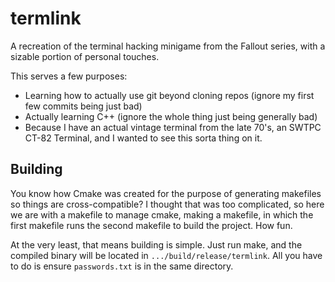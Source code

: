 # termlink

A recreation of the terminal hacking minigame from the Fallout series, with a sizable portion of personal touches.

This serves a few purposes:

* Learning how to actually use git beyond cloning repos (ignore my first few commits being just bad)
* Actually learning C++ (ignore the whole thing just being generally bad)
* Because I have an actual vintage terminal from the late 70's, an SWTPC CT-82 Terminal, and I wanted to see this sorta thing on it.

## Building
You know how Cmake was created for the purpose of generating makefiles so things are cross-compatible? I thought that was too complicated, so here we are with a makefile to manage cmake, making a makefile, in which the first makefile runs the second makefile to build the project. How fun.

At the very least, that means building is simple. Just run make, and the compiled binary will be located in `.../build/release/termlink`. All you have to do is ensure `passwords.txt` is in the same directory.